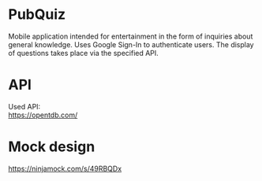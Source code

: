 # PubQuiz
Mobile application intended for entertainment in the form of inquiries about general knowledge.
Uses Google Sign-In to authenticate users. 
The display of questions takes place via the specified API.

# API
Used API:  
https://opentdb.com/
 

# Mock design
https://ninjamock.com/s/49RBQDx

